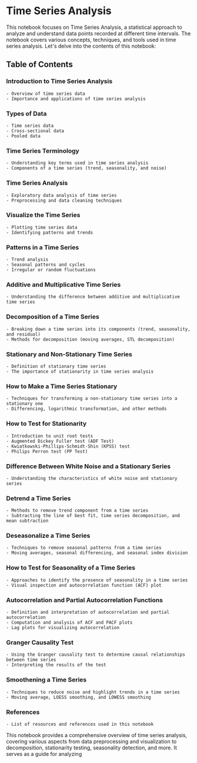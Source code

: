 # **Time Series Analysis**

This notebook focuses on Time Series Analysis, a statistical approach to analyze and understand data points recorded at different time intervals. The notebook covers various concepts, techniques, and tools used in time series analysis. Let's delve into the contents of this notebook:

## Table of Contents

### **Introduction to Time Series Analysis**
    - Overview of time series data
    - Importance and applications of time series analysis

### **Types of Data**
    - Time series data
    - Cross-sectional data
    - Pooled data

### **Time Series Terminology**
    - Understanding key terms used in time series analysis
    - Components of a time series (trend, seasonality, and noise)

### **Time Series Analysis**
    - Exploratory data analysis of time series
    - Preprocessing and data cleaning techniques

### **Visualize the Time Series**
    - Plotting time series data
    - Identifying patterns and trends

### **Patterns in a Time Series**
    - Trend analysis
    - Seasonal patterns and cycles
    - Irregular or random fluctuations

### **Additive and Multiplicative Time Series**
    - Understanding the difference between additive and multiplicative time series

### **Decomposition of a Time Series**
    - Breaking down a time series into its components (trend, seasonality, and residual)
    - Methods for decomposition (moving averages, STL decomposition)

### **Stationary and Non-Stationary Time Series**
    - Definition of stationary time series
    - The importance of stationarity in time series analysis

### **How to Make a Time Series Stationary**
    - Techniques for transforming a non-stationary time series into a stationary one
    - Differencing, logarithmic transformation, and other methods

### **How to Test for Stationarity**
    - Introduction to unit root tests
    - Augmented Dickey Fuller test (ADF Test)
    - Kwiatkowski-Phillips-Schmidt-Shin (KPSS) test
    - Philips Perron test (PP Test)

### **Difference Between White Noise and a Stationary Series**
    - Understanding the characteristics of white noise and stationary series

### **Detrend a Time Series**
    - Methods to remove trend component from a time series
    - Subtracting the line of best fit, time series decomposition, and mean subtraction

### **Deseasonalize a Time Series**
    - Techniques to remove seasonal patterns from a time series
    - Moving averages, seasonal differencing, and seasonal index division

### **How to Test for Seasonality of a Time Series**
    - Approaches to identify the presence of seasonality in a time series
    - Visual inspection and autocorrelation function (ACF) plot

### **Autocorrelation and Partial Autocorrelation Functions**
    - Definition and interpretation of autocorrelation and partial autocorrelation
    - Computation and analysis of ACF and PACF plots
    - Lag plots for visualizing autocorrelation

### **Granger Causality Test**
    - Using the Granger causality test to determine causal relationships between time series
    - Interpreting the results of the test

### **Smoothening a Time Series**
    - Techniques to reduce noise and highlight trends in a time series
    - Moving average, LOESS smoothing, and LOWESS smoothing

### **References**
    - List of resources and references used in this notebook


This notebook provides a comprehensive overview of time series analysis, covering various aspects from data preprocessing and visualization to decomposition, stationarity testing, seasonality detection, and more. It serves as a guide for analyzing